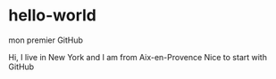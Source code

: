 # hello-world
mon premier GitHub

Hi, I live in New York and I am from Aix-en-Provence
Nice to start with GitHub
